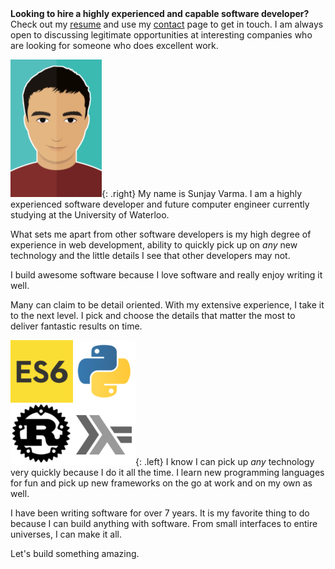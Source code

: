 <div class="alert">
<strong>Looking to hire a highly experienced and capable software developer?</strong>
Check out my <a href="/resume">resume</a> and use my <a href="/contact">contact</a> page to get in touch. I am always open to discussing legitimate opportunities at interesting companies who are looking for someone who does excellent work.
</div>

![Sunjay Varma](/assets/images/me.png){: .right}
My name is Sunjay Varma. I am a highly experienced software developer and future computer engineer currently studying at the University of Waterloo. 

What sets me apart from other software developers is my high degree of experience in web development, ability to quickly pick up on *any* new technology and the little details I see that other developers may not.

I build awesome software because I love software and really enjoy writing it well.

Many can claim to be detail oriented. With my extensive experience, I take it to the next level. I pick and choose the details that matter the most to deliver fantastic results on time.

![Many languages](/assets/images/languages.png){: .left}
I know I can pick up *any* technology very quickly because I do it all the time. I learn new programming languages for fun and pick up new frameworks on the go at work and on my own as well.

I have been writing software for over 7 years. It is my favorite thing to do because I can build anything with software. From small interfaces to entire universes, I can make it all.

Let's build something amazing.

